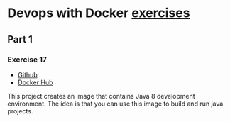 # Devops with Docker [exercises](https://devopswithdocker.com/exercises/)

## Part 1

### Exercise 17
- [Github](https://github.com/yessergire/docker-java-environment)
- [Docker Hub](https://hub.docker.com/repository/docker/yessergire/docker-java-environment)


This project creates an image that contains Java 8 development environment.
The idea is that you can use this image to build and run java projects.
